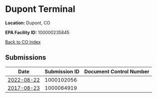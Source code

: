 # Dupont Terminal

**Location:** Dupont, CO

**EPA Facility ID:** 100000235845

[Back to CO Index](../../index.md)

## Submissions

| Date | Submission ID | Document Control Number |
|------|--------------|-------------------------|
| [2022-08-22](submissions/1000102056.md) | 1000102056 |  |
| [2017-08-23](submissions/1000064919.md) | 1000064919 |  |
